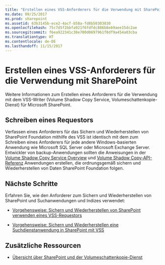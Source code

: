 ```yaml
---
title: "Erstellen eines VSS-Anforderers für die Verwendung mit SharePoint"
ms.date: 09/25/2017
ms.prod: sharepoint
ms.assetid: 63b3145b-ece2-4acf-b58a-fd8b50303030
ms.openlocfilehash: 75c7d5f2bbfa921f6fdfdc886b8eb9aee15dc2ae
ms.sourcegitcommit: f6ea922341c38e700d0697961f8df9a454a03cba
ms.translationtype: HT
ms.contentlocale: de-DE
ms.lasthandoff: 11/15/2017
---
```

# <a name="create-a-vss-requestor-for-use-with-sharepoint"></a>Erstellen eines VSS-Anforderers für die Verwendung mit SharePoint

Weitere Informationen zum Erstellen eines Anforderers für die Verwendung mit dem VSS-Writer (Volume Shadow Copy Service, Volumeschattenkopie-Dienst) für Microsoft SharePoint.

## <a name="writing-a-requestor"></a>Schreiben eines Requestors

Verfassen eines Anforderers für das Sichern und Wiederherstellen von SharePoint Foundation mithilfe des VSS ist identisch mit dem zum Schreiben eines Anforderers für jede andere Windows-basierten Anwendung wie Microsoft SQL Server oder Microsoft Exchange Server. Entwickler von backup-Anwendungen sollten die Anweisungen in der  [Volume Shadow Copy Service Overview](http://msdn.microsoft.com/de-DE/library/aa384649%28VS.85%29.aspx) und [Volume Shadow Copy-API-Referenz](http://msdn.microsoft.com/de-DE/library/aa384648%28VS.85%29.aspx) Anwendungen erstellen, die ordnungsgemäß sichern und Wiederherstellen von Daten SharePoint Foundation folgen.
  
    
    

## <a name="next-steps"></a>Nächste Schritte
<a name="Next"> </a>

Erfahren Sie, wie den Anforderer zum Sichern und Wiederherstellen von SharePoint und Suchanwendungen und Indizes verwendet:
  
    
    

-  [Vorgehensweise: Sichern und Wiederherstellen von SharePoint verwenden eines VSS-Requestors](how-to-back-up-and-restore-sharepoint-using-a-vss-requestor.md)
    
  
-  [Vorgehensweise: Sichern und Wiederherstellen eine Suchdienstanwendung in SharePoint mit VSS](how-to-back-up-and-restore-a-search-service-application-in-sharepoint-using.md)
    
  

## <a name="additional-resources"></a>Zusätzliche Ressourcen
<a name="bk_addresources"> </a>


-  [Übersicht über SharePoint und der Volumeschattenkopie-Dienst](overview-of-sharepoint-and-the-volume-shadow-copy-service.md)
    
  


